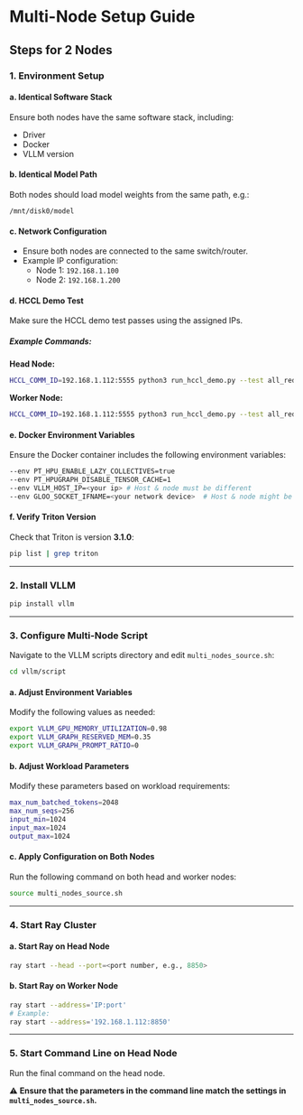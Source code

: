 # Multi-Node Setup Guide

## Steps for 2 Nodes

### 1. Environment Setup

#### a. Identical Software Stack
Ensure both nodes have the same software stack, including:
- Driver
- Docker
- VLLM version

#### b. Identical Model Path
Both nodes should load model weights from the same path, e.g.:
```
/mnt/disk0/model
```

#### c. Network Configuration
- Ensure both nodes are connected to the same switch/router.
- Example IP configuration:
  - Node 1: `192.168.1.100`
  - Node 2: `192.168.1.200`

#### d. HCCL Demo Test
Make sure the HCCL demo test passes using the assigned IPs.
##### Example Commands:
**Head Node:**
```bash
HCCL_COMM_ID=192.168.1.112:5555 python3 run_hccl_demo.py --test all_reduce --nranks 16 --loop 1000 --node_id 0 --size 32m --ranks_per_node 8
```

**Worker Node:**
```bash
HCCL_COMM_ID=192.168.1.112:5555 python3 run_hccl_demo.py --test all_reduce --nranks 16 --loop 1000 --node_id 1 --size 32m --ranks_per_node 8
```

#### e. Docker Environment Variables
Ensure the Docker container includes the following environment variables:
```bash
--env PT_HPU_ENABLE_LAZY_COLLECTIVES=true
--env PT_HPUGRAPH_DISABLE_TENSOR_CACHE=1
--env VLLM_HOST_IP=<your ip> # Host & node must be different
--env GLOO_SOCKET_IFNAME=<your network device>  # Host & node might be same or different
```

#### f. Verify Triton Version
Check that Triton is version **3.1.0**:
```bash
pip list | grep triton
```

---

### 2. Install VLLM
```bash
pip install vllm
```

---

### 3. Configure Multi-Node Script
Navigate to the VLLM scripts directory and edit `multi_nodes_source.sh`:
```bash
cd vllm/script
```

#### a. Adjust Environment Variables
Modify the following values as needed:
```bash
export VLLM_GPU_MEMORY_UTILIZATION=0.98
export VLLM_GRAPH_RESERVED_MEM=0.35
export VLLM_GRAPH_PROMPT_RATIO=0
```

#### b. Adjust Workload Parameters
Modify these parameters based on workload requirements:
```bash
max_num_batched_tokens=2048
max_num_seqs=256
input_min=1024
input_max=1024
output_max=1024
```

#### c. Apply Configuration on Both Nodes
Run the following command on both head and worker nodes:
```bash
source multi_nodes_source.sh
```

---

### 4. Start Ray Cluster

#### a. Start Ray on Head Node
```bash
ray start --head --port=<port number, e.g., 8850>
```

#### b. Start Ray on Worker Node
```bash
ray start --address='IP:port'
# Example:
ray start --address='192.168.1.112:8850'
```

---

### 5. Start Command Line on Head Node
Run the final command on the head node.

⚠️ **Ensure that the parameters in the command line match the settings in `multi_nodes_source.sh`.**


